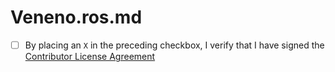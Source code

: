 # Veneno.ros.md
- [ ] By placing an `X` in the preceding checkbox, I verify that I have signed the [Contributor License Agreement](https://github.com/SeleniumHQ/selenium/blob/master/CONTRIBUTING.md#step-6-sign-the-cla)
